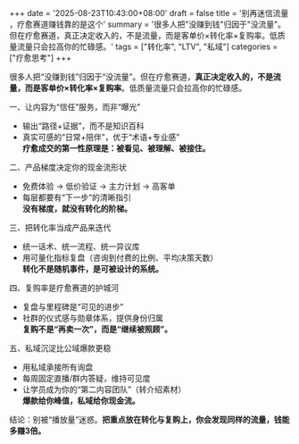 +++
date = '2025-08-23T10:43:00+08:00'
draft = false
title = '别再迷信流量 ，疗愈赛道赚钱靠的是这个'
summary = '很多人把"没赚到钱"归因于"没流量"。但在疗愈赛道，真正决定收入的，不是流量，而是客单价×转化率×复购率。低质量流量只会拉高你的忙碌感。'
tags = ["转化率", "LTV", "私域"]
categories = ["疗愈思考"]
+++

很多人把“没赚到钱”归因于“没流量”。但在疗愈赛道，**真正决定收入的，不是流量，而是客单价×转化率×复购率**。低质量流量只会拉高你的忙碌感。

一、让内容为“信任”服务，而非“曝光”
- 输出“路径+证据”，而不是知识百科
- 真实可感的“日常+陪伴”，优于“术语+专业感”  
**疗愈成交的第一性原理是：被看见、被理解、被接住。**

二、产品梯度决定你的现金流形状
- 免费体验 → 低价验证 → 主力计划 → 高客单
- 每层都要有“下一步”的清晰指引  
**没有梯度，就没有转化的阶梯。**

三、把转化率当成产品来迭代
- 统一话术、统一流程、统一异议库
- 用可量化指标复盘（咨询到付费的比例、平均决策天数）  
**转化不是随机事件，是可被设计的系统。**

四、复购率是疗愈赛道的护城河
- 复盘与里程碑是“可见的进步”
- 社群的仪式感与勋章体系，提供身份归属  
**复购不是“再卖一次”，而是“继续被照顾”。**

五、私域沉淀比公域爆款更稳
- 用私域承接所有询盘
- 每周固定直播/群内答疑，维持可见度
- 让学员成为你的“第二内容团队”（转介绍素材）  
**爆款给你峰值，私域给你现金流。**

结论：别被“播放量”迷惑。**把重点放在转化与复购上，你会发现同样的流量，钱能多赚3倍。**